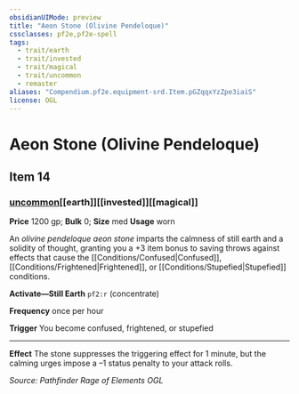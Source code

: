 ```yaml
---
obsidianUIMode: preview
title: "Aeon Stone (Olivine Pendeloque)"
cssclasses: pf2e,pf2e-spell
tags:
  - trait/earth
  - trait/invested
  - trait/magical
  - trait/uncommon
  - remaster
aliases: "Compendium.pf2e.equipment-srd.Item.pGZqqxYzZpe3iaiS"
license: OGL
---
```

# Aeon Stone (Olivine Pendeloque)
## Item 14
### [uncommon](uncommon "Uncommon Rarity Trait")[[earth]][[invested]][[magical]]


**Price** 1200 gp; 
**Bulk** 0; **Size** med
**Usage** worn

An _olivine pendeloque aeon stone_ imparts the calmness of still earth and a solidity of thought, granting you a +3 item bonus to saving throws against effects that cause the [[Conditions/Confused|Confused]], [[Conditions/Frightened|Frightened]], or [[Conditions/Stupefied|Stupefied]] conditions.

**Activate—Still Earth** `pf2:r` (concentrate)

**Frequency** once per hour

**Trigger** You become confused, frightened, or stupefied

* * *

**Effect** The stone suppresses the triggering effect for 1 minute, but the calming urges impose a –1 status penalty to your attack rolls.

*Source: Pathfinder Rage of Elements*
*OGL*
